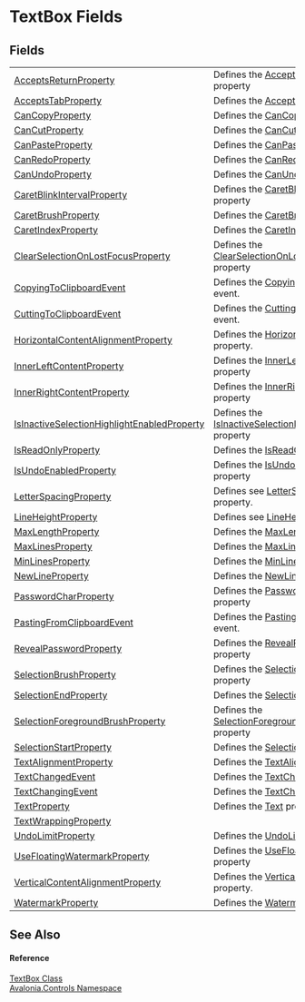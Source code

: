 # TextBox Fields




## Fields
<table>
<tr>
<td><a href="F_Avalonia_Controls_TextBox_AcceptsReturnProperty">AcceptsReturnProperty</a></td>
<td>Defines the <a href="P_Avalonia_Controls_TextBox_AcceptsReturn">AcceptsReturn</a> property</td>
</tr>
<tr>
<td><a href="F_Avalonia_Controls_TextBox_AcceptsTabProperty">AcceptsTabProperty</a></td>
<td>Defines the <a href="P_Avalonia_Controls_TextBox_AcceptsTab">AcceptsTab</a> property</td>
</tr>
<tr>
<td><a href="F_Avalonia_Controls_TextBox_CanCopyProperty">CanCopyProperty</a></td>
<td>Defines the <a href="P_Avalonia_Controls_TextBox_CanCopy">CanCopy</a> property</td>
</tr>
<tr>
<td><a href="F_Avalonia_Controls_TextBox_CanCutProperty">CanCutProperty</a></td>
<td>Defines the <a href="P_Avalonia_Controls_TextBox_CanCut">CanCut</a> property</td>
</tr>
<tr>
<td><a href="F_Avalonia_Controls_TextBox_CanPasteProperty">CanPasteProperty</a></td>
<td>Defines the <a href="P_Avalonia_Controls_TextBox_CanPaste">CanPaste</a> property</td>
</tr>
<tr>
<td><a href="F_Avalonia_Controls_TextBox_CanRedoProperty">CanRedoProperty</a></td>
<td>Defines the <a href="P_Avalonia_Controls_TextBox_CanRedo">CanRedo</a> property</td>
</tr>
<tr>
<td><a href="F_Avalonia_Controls_TextBox_CanUndoProperty">CanUndoProperty</a></td>
<td>Defines the <a href="P_Avalonia_Controls_TextBox_CanUndo">CanUndo</a> property</td>
</tr>
<tr>
<td><a href="F_Avalonia_Controls_TextBox_CaretBlinkIntervalProperty">CaretBlinkIntervalProperty</a></td>
<td>Defines the <a href="P_Avalonia_Controls_TextBox_CaretBlinkInterval">CaretBlinkInterval</a> property</td>
</tr>
<tr>
<td><a href="F_Avalonia_Controls_TextBox_CaretBrushProperty">CaretBrushProperty</a></td>
<td>Defines the <a href="P_Avalonia_Controls_TextBox_CaretBrush">CaretBrush</a> property</td>
</tr>
<tr>
<td><a href="F_Avalonia_Controls_TextBox_CaretIndexProperty">CaretIndexProperty</a></td>
<td>Defines the <a href="P_Avalonia_Controls_TextBox_CaretIndex">CaretIndex</a> property</td>
</tr>
<tr>
<td><a href="F_Avalonia_Controls_TextBox_ClearSelectionOnLostFocusProperty">ClearSelectionOnLostFocusProperty</a></td>
<td>Defines the <a href="P_Avalonia_Controls_TextBox_ClearSelectionOnLostFocus">ClearSelectionOnLostFocus</a> property</td>
</tr>
<tr>
<td><a href="F_Avalonia_Controls_TextBox_CopyingToClipboardEvent">CopyingToClipboardEvent</a></td>
<td>Defines the <a href="E_Avalonia_Controls_TextBox_CopyingToClipboard">CopyingToClipboard</a> event.</td>
</tr>
<tr>
<td><a href="F_Avalonia_Controls_TextBox_CuttingToClipboardEvent">CuttingToClipboardEvent</a></td>
<td>Defines the <a href="E_Avalonia_Controls_TextBox_CuttingToClipboard">CuttingToClipboard</a> event.</td>
</tr>
<tr>
<td><a href="F_Avalonia_Controls_TextBox_HorizontalContentAlignmentProperty">HorizontalContentAlignmentProperty</a></td>
<td>Defines the <a href="T_Avalonia_Layout_HorizontalAlignment">HorizontalAlignment</a> property.</td>
</tr>
<tr>
<td><a href="F_Avalonia_Controls_TextBox_InnerLeftContentProperty">InnerLeftContentProperty</a></td>
<td>Defines the <a href="P_Avalonia_Controls_TextBox_InnerLeftContent">InnerLeftContent</a> property</td>
</tr>
<tr>
<td><a href="F_Avalonia_Controls_TextBox_InnerRightContentProperty">InnerRightContentProperty</a></td>
<td>Defines the <a href="P_Avalonia_Controls_TextBox_InnerRightContent">InnerRightContent</a> property</td>
</tr>
<tr>
<td><a href="F_Avalonia_Controls_TextBox_IsInactiveSelectionHighlightEnabledProperty">IsInactiveSelectionHighlightEnabledProperty</a></td>
<td>Defines the <a href="P_Avalonia_Controls_TextBox_IsInactiveSelectionHighlightEnabled">IsInactiveSelectionHighlightEnabled</a> property</td>
</tr>
<tr>
<td><a href="F_Avalonia_Controls_TextBox_IsReadOnlyProperty">IsReadOnlyProperty</a></td>
<td>Defines the <a href="P_Avalonia_Controls_TextBox_IsReadOnly">IsReadOnly</a> property</td>
</tr>
<tr>
<td><a href="F_Avalonia_Controls_TextBox_IsUndoEnabledProperty">IsUndoEnabledProperty</a></td>
<td>Defines the <a href="P_Avalonia_Controls_TextBox_IsUndoEnabled">IsUndoEnabled</a> property</td>
</tr>
<tr>
<td><a href="F_Avalonia_Controls_TextBox_LetterSpacingProperty">LetterSpacingProperty</a></td>
<td>Defines see <a href="P_Avalonia_Controls_TextBlock_LetterSpacing">LetterSpacing</a> property.</td>
</tr>
<tr>
<td><a href="F_Avalonia_Controls_TextBox_LineHeightProperty">LineHeightProperty</a></td>
<td>Defines see <a href="P_Avalonia_Controls_Presenters_TextPresenter_LineHeight">LineHeight</a> property.</td>
</tr>
<tr>
<td><a href="F_Avalonia_Controls_TextBox_MaxLengthProperty">MaxLengthProperty</a></td>
<td>Defines the <a href="P_Avalonia_Controls_TextBox_MaxLength">MaxLength</a> property</td>
</tr>
<tr>
<td><a href="F_Avalonia_Controls_TextBox_MaxLinesProperty">MaxLinesProperty</a></td>
<td>Defines the <a href="P_Avalonia_Controls_TextBox_MaxLines">MaxLines</a> property</td>
</tr>
<tr>
<td><a href="F_Avalonia_Controls_TextBox_MinLinesProperty">MinLinesProperty</a></td>
<td>Defines the <a href="P_Avalonia_Controls_TextBox_MinLines">MinLines</a> property</td>
</tr>
<tr>
<td><a href="F_Avalonia_Controls_TextBox_NewLineProperty">NewLineProperty</a></td>
<td>Defines the <a href="P_Avalonia_Controls_TextBox_NewLine">NewLine</a> property</td>
</tr>
<tr>
<td><a href="F_Avalonia_Controls_TextBox_PasswordCharProperty">PasswordCharProperty</a></td>
<td>Defines the <a href="P_Avalonia_Controls_TextBox_PasswordChar">PasswordChar</a> property</td>
</tr>
<tr>
<td><a href="F_Avalonia_Controls_TextBox_PastingFromClipboardEvent">PastingFromClipboardEvent</a></td>
<td>Defines the <a href="E_Avalonia_Controls_TextBox_PastingFromClipboard">PastingFromClipboard</a> event.</td>
</tr>
<tr>
<td><a href="F_Avalonia_Controls_TextBox_RevealPasswordProperty">RevealPasswordProperty</a></td>
<td>Defines the <a href="P_Avalonia_Controls_TextBox_RevealPassword">RevealPassword</a> property</td>
</tr>
<tr>
<td><a href="F_Avalonia_Controls_TextBox_SelectionBrushProperty">SelectionBrushProperty</a></td>
<td>Defines the <a href="P_Avalonia_Controls_TextBox_SelectionBrush">SelectionBrush</a> property</td>
</tr>
<tr>
<td><a href="F_Avalonia_Controls_TextBox_SelectionEndProperty">SelectionEndProperty</a></td>
<td>Defines the <a href="P_Avalonia_Controls_TextBox_SelectionEnd">SelectionEnd</a> property</td>
</tr>
<tr>
<td><a href="F_Avalonia_Controls_TextBox_SelectionForegroundBrushProperty">SelectionForegroundBrushProperty</a></td>
<td>Defines the <a href="P_Avalonia_Controls_TextBox_SelectionForegroundBrush">SelectionForegroundBrush</a> property</td>
</tr>
<tr>
<td><a href="F_Avalonia_Controls_TextBox_SelectionStartProperty">SelectionStartProperty</a></td>
<td>Defines the <a href="P_Avalonia_Controls_TextBox_SelectionStart">SelectionStart</a> property</td>
</tr>
<tr>
<td><a href="F_Avalonia_Controls_TextBox_TextAlignmentProperty">TextAlignmentProperty</a></td>
<td>Defines the <a href="P_Avalonia_Controls_TextBox_TextAlignment">TextAlignment</a> property</td>
</tr>
<tr>
<td><a href="F_Avalonia_Controls_TextBox_TextChangedEvent">TextChangedEvent</a></td>
<td>Defines the <a href="E_Avalonia_Controls_TextBox_TextChanged">TextChanged</a> event.</td>
</tr>
<tr>
<td><a href="F_Avalonia_Controls_TextBox_TextChangingEvent">TextChangingEvent</a></td>
<td>Defines the <a href="E_Avalonia_Controls_TextBox_TextChanging">TextChanging</a> event.</td>
</tr>
<tr>
<td><a href="F_Avalonia_Controls_TextBox_TextProperty">TextProperty</a></td>
<td>Defines the <a href="P_Avalonia_Controls_TextBox_Text">Text</a> property</td>
</tr>
<tr>
<td><a href="F_Avalonia_Controls_TextBox_TextWrappingProperty">TextWrappingProperty</a></td>
<td> </td>
</tr>
<tr>
<td><a href="F_Avalonia_Controls_TextBox_UndoLimitProperty">UndoLimitProperty</a></td>
<td>Defines the <a href="P_Avalonia_Controls_TextBox_UndoLimit">UndoLimit</a> property</td>
</tr>
<tr>
<td><a href="F_Avalonia_Controls_TextBox_UseFloatingWatermarkProperty">UseFloatingWatermarkProperty</a></td>
<td>Defines the <a href="P_Avalonia_Controls_TextBox_UseFloatingWatermark">UseFloatingWatermark</a> property</td>
</tr>
<tr>
<td><a href="F_Avalonia_Controls_TextBox_VerticalContentAlignmentProperty">VerticalContentAlignmentProperty</a></td>
<td>Defines the <a href="T_Avalonia_Layout_VerticalAlignment">VerticalAlignment</a> property.</td>
</tr>
<tr>
<td><a href="F_Avalonia_Controls_TextBox_WatermarkProperty">WatermarkProperty</a></td>
<td>Defines the <a href="P_Avalonia_Controls_TextBox_Watermark">Watermark</a> property</td>
</tr>
</table>

## See Also


#### Reference
<a href="T_Avalonia_Controls_TextBox">TextBox Class</a>  
<a href="N_Avalonia_Controls">Avalonia.Controls Namespace</a>  
